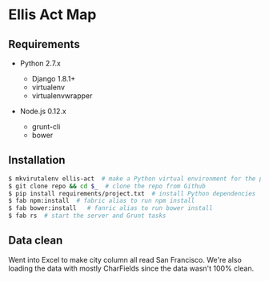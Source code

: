 # Ellis Act Map

## Requirements
- Python 2.7.x
  - Django 1.8.1+
  - virtualenv
  - virtualenvwrapper

- Node.js 0.12.x
  - grunt-cli
  - bower

## Installation
```bash
$ mkvirutalenv ellis-act  # make a Python virtual environment for the project
$ git clone repo && cd $_  # clone the repo from Github
$ pip install requirements/project.txt  # install Python dependencies
$ fab npm:install  # fabric alias to run npm install
$ fab bower:install   # fanric alias to run bower install
$ fab rs  # start the server and Grunt tasks
```

## Data clean
Went into Excel to make city column all read San Francisco. We're also loading the data with mostly CharFields since the data wasn't 100% clean.
